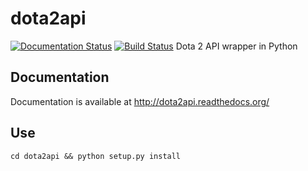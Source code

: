 dota2api
========
[![Documentation Status](https://readthedocs.org/projects/dota2api/badge/?version=latest)](https://readthedocs.org/projects/dota2api/?badge=latest)
[![Build Status](https://travis-ci.org/joshuaduffy/dota2api.svg)](https://travis-ci.org/joshuaduffy/dota2api)
Dota 2 API wrapper in Python

Documentation
-------------
Documentation is available at http://dota2api.readthedocs.org/

Use
---
    cd dota2api && python setup.py install
